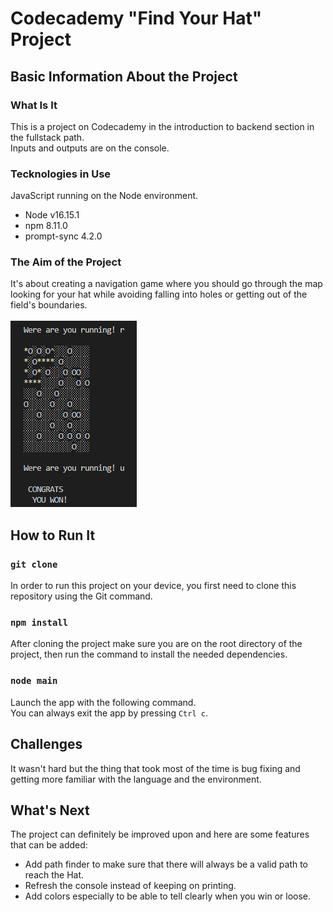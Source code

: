 # Codecademy "Find Your Hat" Project

## Basic Information About the Project
### What Is It
This is a project on Codecademy in the introduction to backend section in the fullstack path.
<br>Inputs and outputs are on the console.

### Tecknologies in Use
JavaScript running on the Node environment.
<ul>
  <li>Node v16.15.1</li>
  <li>npm 8.11.0</li>
  <li>prompt-sync 4.2.0</li>
</ul>

### The Aim of the Project
It's about creating a navigation game where you should go through the map looking for your hat while avoiding 
falling into holes or getting out of the field's boundaries.
<br>
<br>
<img src="/resources/project-screenshot.png" alt="Screenshot of the App" />

## How to Run It
### `git clone`
In order to run this project on your device, you first need to clone this repository using the Git command.
### `npm install`
After cloning the project make sure you are on the root directory of the project, then run the command to install the needed dependencies.
### `node main`
Launch the app with the following command.
<br>You can always exit the app by pressing `Ctrl c`.

## Challenges
It wasn't hard but the thing that took most of the time is bug fixing and getting more familiar with the language and the environment.
## What's Next
The project can definitely be improved upon and here are some features that can be added:
<ul>
  <li>Add path finder to make sure that there will always be a valid path to reach the Hat.</li>
  <li>Refresh the console instead of keeping on printing.</li>
  <li>Add colors especially to be able to tell clearly when you win or loose.</li>
</ul>
